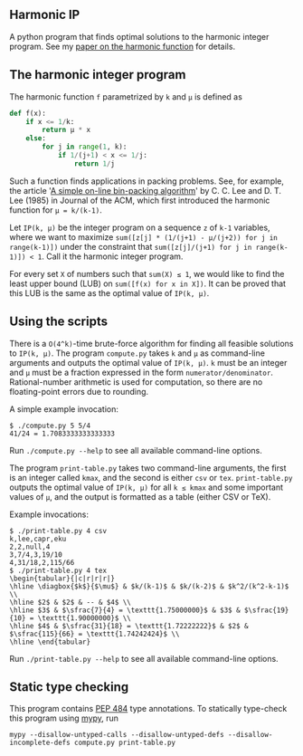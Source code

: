 ## Harmonic IP

A python program that finds optimal solutions to the harmonic integer program.
See my [paper on the harmonic function](https://arxiv.org/abs/2011.11618) for details.

## The harmonic integer program

The harmonic function `f` parametrized by `k` and `μ` is defined as

```python
def f(x):
    if x <= 1/k:
        return μ * x
    else:
        for j in range(1, k):
            if 1/(j+1) < x <= 1/j:
                return 1/j
```

Such a function finds applications in packing problems.
See, for example, the article
'[A simple on-line bin-packing algorithm](https://dl.acm.org/doi/pdf/10.1145/3828.3833)'
by C. C. Lee and D. T. Lee (1985) in Journal of the ACM,
which first introduced the harmonic function for `μ = k/(k-1)`.

Let `IP(k, μ)` be the integer program on a sequence `z` of `k-1` variables,
where we want to maximize `sum([z[j] * (1/(j+1) - μ/(j+2)) for j in range(k-1)])`
under the constraint that `sum([z[j]/(j+1) for j in range(k-1)]) < 1`.
Call it the harmonic integer program.

For every set `X` of numbers such that `sum(X) ≤ 1`,
we would like to find the least upper bound (LUB) on `sum([f(x) for x in X])`.
It can be proved that this LUB is the same as the optimal value of `IP(k, μ)`.

## Using the scripts

There is a `O(4^k)`-time brute-force algorithm for
finding all feasible solutions to `IP(k, μ)`.
The program `compute.py` takes `k` and `μ` as command-line arguments
and outputs the optimal value of `IP(k, μ)`.
`k` must be an integer and `μ` must be a fraction expressed in the form `numerator/denominator`.
Rational-number arithmetic is used for computation,
so there are no floating-point errors due to rounding.

A simple example invocation:
```
$ ./compute.py 5 5/4
41/24 = 1.7083333333333333
```
Run `./compute.py --help` to see all available command-line options.

The program `print-table.py` takes two command-line arguments,
the first is an integer called `kmax`, and the second is either `csv` or `tex`.
`print-table.py` outputs the optimal value of `IP(k, μ)` for all `k ≤ kmax`
and some important values of `μ`, and the output is formatted as a table (either CSV or TeX).

Example invocations:
```
$ ./print-table.py 4 csv
k,lee,capr,eku
2,2,null,4
3,7/4,3,19/10
4,31/18,2,115/66
$ ./print-table.py 4 tex
\begin{tabular}{|c|r|r|r|}
\hline \diagbox{$k$}{$\mu$} & $k/(k-1)$ & $k/(k-2)$ & $k^2/(k^2-k-1)$ \\
\hline $2$ & $2$ & -- & $4$ \\
\hline $3$ & $\sfrac{7}{4} = \texttt{1.75000000}$ & $3$ & $\sfrac{19}{10} = \texttt{1.90000000}$ \\
\hline $4$ & $\sfrac{31}{18} = \texttt{1.72222222}$ & $2$ & $\sfrac{115}{66} = \texttt{1.74242424}$ \\
\hline \end{tabular}
```
Run `./print-table.py --help` to see all available command-line options.

## Static type checking

This program contains [PEP 484](https://www.python.org/dev/peps/pep-0484/) type annotations.
To statically type-check this program using [mypy](http://mypy-lang.org/), run
```
mypy --disallow-untyped-calls --disallow-untyped-defs --disallow-incomplete-defs compute.py print-table.py
```
